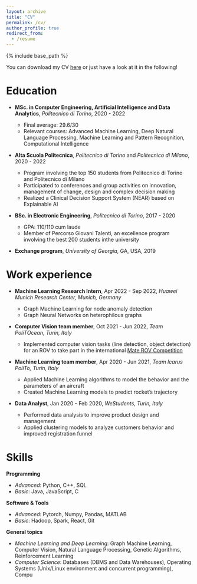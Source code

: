 ```yaml
---
layout: archive
title: "CV"
permalink: /cv/
author_profile: true
redirect_from:
  - /resume
---
```


{% include base_path %}


You can download my CV <a href="../files/Resume.pdf" target="_blank">here</a> or just have a look at it in the following!

Education
======
* **MSc. in Computer Engineering, Artificial Intelligence and Data Analytics**, *Politecnico di Torino*, 2020 - 2022  
  * Final average: 29.6/30
  * Relevant courses: Advanced Machine Learning, Deep Natural Language Processing, Machine Learning and Pattern Recognition, Computational Intelligence

* **Alta Scuola Politecnica**, *Politecnico di Torino* and *Politecnico di Milano*, 2020 - 2022  
  * Program involving the top 150 students from Politecnico di Torino and Politecnico di Milano
  * Participated to conferences and group activities on innovation, management of change, design
and complex decision making
  * Realized a Clinical Decision Support System (NEAR) based on Explainable AI

* **BSc. in Electronic Engineering**, *Politecnico di Torino*, 2017 - 2020 
  * GPA: 110/110 cum laude
  * Member of Percorso Giovani Talenti, an excellence program involving the best 200 students inthe university

* **Exchange program**, *University of Georgia*, GA, USA, 2019 

Work experience
======
* **Machine Learning Research Intern**, Apr 2022 - Sep 2022, *Huawei Munich Research Center, Munich, Germany*
  * Graph Machine Learning for node anomaly detection
  * Graph Neural Networks on heterophilous graphs

* **Computer Vision team member**, Oct 2021 - Jun 2022, *Team PoliTOcean, Turin, Italy*    
  * Implemented computer vision tasks (line detection, object detection) for an ROV to take part in the international [Mate ROV Competition](https://materovcompetition.org/)

* **Machine Learning team member**, Apr 2020 - Jun 2021, *Team Icarus PoliTo, Turin, Italy*    
  * Applied Machine Learning algorithms to model the behavior and the parameters of an aircraft
  * Created Machine Learning models to predict rocket’s trajectory

* **Data Analyst**, Jan 2020 - Feb 2020, *WeStudents, Turin, Italy*    
  * Performed data analysis to improve product design and management
  * Applied clustering models to analyze customers behavior and improved registration funnel

  
Skills
======

**Programming**
* *Advanced*: Python, C++, SQL
* *Basic*: Java, JavaScript, C  

**Software & Tools**
* *Advanced*: Pytorch, Numpy, Pandas, MATLAB
* *Basic*: Hadoop, Spark, React, Git


**General topics**
* *Machine Learning and Deep Learning*: Graph Machine Learning, Computer Vision, Natural Language Processing, Genetic Algorithms,
Reinforcement Learning
* *Computer Science*: Databases (DBMS and Data
Warehouses), Operating Systems (Unix/Linux environment
and concurrent programming), Compu
